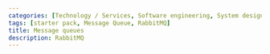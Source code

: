 ```yaml
---
categories: [Technology / Services, Software engineering, System design]
tags: [starter pack, Message Queue, RabbitMQ]
title: Message queues
description: RabbitMQ
---
```

